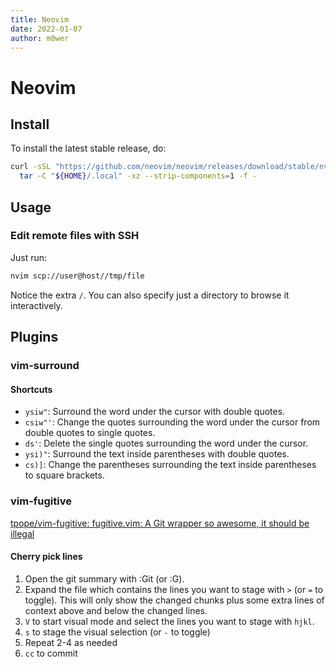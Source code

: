```yaml
---
title: Neovim
date: 2022-01-07
author: m0wer
---
```

# Neovim

## Install

To install the latest stable release, do:

```bash
curl -sSL "https://github.com/neovim/neovim/releases/download/stable/nvim-linux64.tar.gz" | \
  tar -C "${HOME}/.local" -xz --strip-components=1 -f -
```

## Usage

### Edit remote files with SSH

Just run:

```bash
nvim scp://user@host//tmp/file
```

Notice the extra `/`. You can also specify just a directory to browse it
interactively.

## Plugins

### vim-surround

#### Shortcuts

* `ysiw"`: Surround the word under the cursor with double quotes.
* `csiw"'`: Change the quotes surrounding the word under the cursor from double
  quotes to single quotes.
* `ds'`: Delete the single quotes surrounding the word under the cursor.
* `ysi)"`: Surround the text inside parentheses with double quotes.
* `cs)]`: Change the parentheses surrounding the text inside parentheses to
  square brackets.

### vim-fugitive

[tpope/vim-fugitive: fugitive.vim: A Git wrapper so awesome, it should be illegal](https://github.com/tpope/vim-fugitive)

#### Cherry pick lines

1. Open the git summary with :Git (or :G).
1. Expand the file which contains the lines you want to stage with `>`
  (or `=` to toggle). This will only show the changed chunks plus some extra
  lines of context above and below the changed lines.
1. `V` to start visual mode and select the lines you want to stage with `hjkl`.
1. `s` to stage the visual selection (or `-` to toggle)
1. Repeat 2-4 as needed
1. `cc` to commit
